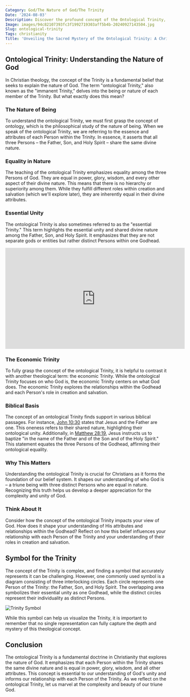 ```yaml
---
Category: God/The Nature of God/The Trinity
Date: '2024-08-03'
Description: Discover the profound concept of the Ontological Trinity, exploring the theological understanding of the three persons within God's essence. Unravel the intricacies of this doctrine in theology and its significance in Christian beliefs.
Image: images/94c82107393fc3f1992719303aff5b4b-20240927143504.jpg
Slug: ontological-trinity
Tags: christianity
Title: 'Unveiling the Sacred Mystery of the Ontological Trinity: A Christian Perspective'
---
```


## Ontological Trinity: Understanding the Nature of God

In Christian theology, the concept of the Trinity is a fundamental belief that seeks to explain the nature of God. The term "ontological Trinity," also known as the "immanent Trinity," delves into the being or nature of each member of the Trinity. But what exactly does this mean?

### The Nature of Being

To understand the ontological Trinity, we must first grasp the concept of ontology, which is the philosophical study of the nature of being. When we speak of the ontological Trinity, we are referring to the essence and attributes of each Person within the Trinity. In essence, it asserts that all three Persons – the Father, Son, and Holy Spirit – share the same divine nature.

### Equality in Nature

The teaching of the ontological Trinity emphasizes equality among the three Persons of God. They are equal in power, glory, wisdom, and every other aspect of their divine nature. This means that there is no hierarchy or superiority among them. While they fulfill different roles within creation and salvation (which we'll explore later), they are inherently equal in their divine attributes.

### Essential Unity

The ontological Trinity is also sometimes referred to as the "essential Trinity." This term highlights the essential unity and shared divine nature among the Father, Son, and Holy Spirit. It emphasizes that they are not separate gods or entities but rather distinct Persons within one Godhead.


<iframe width="560" height="315" src="https://www.youtube.com/embed/-p0ir65Lhto" frameborder="0" allow="autoplay; encrypted-media" allowfullscreen></iframe>


### The Economic Trinity

To fully grasp the concept of the ontological Trinity, it is helpful to contrast it with another theological term: the economic Trinity. While the ontological Trinity focuses on who God is, the economic Trinity centers on what God does. The economic Trinity explores the relationships within the Godhead and each Person's role in creation and salvation.

### Biblical Basis

The concept of an ontological Trinity finds support in various biblical passages. For instance, [John 10:30](https://www.bibleref.com/John/10/John-10-30.html) states that Jesus and the Father are one. This oneness refers to their shared nature, highlighting their ontological unity. Additionally, in [Matthew 28:19](https://www.bibleref.com/Matthew/28/Matthew-28-19.html), Jesus instructs us to baptize "in the name of the Father and of the Son and of the Holy Spirit." This statement equates the three Persons of the Godhead, affirming their ontological equality.

### Why This Matters

Understanding the ontological Trinity is crucial for Christians as it forms the foundation of our belief system. It shapes our understanding of who God is – a triune being with three distinct Persons who are equal in nature. Recognizing this truth helps us develop a deeper appreciation for the complexity and unity of God.

### Think About It

Consider how the concept of the ontological Trinity impacts your view of God. How does it shape your understanding of His attributes and relationships within the Godhead? Reflect on how this belief influences your relationship with each Person of the Trinity and your understanding of their roles in creation and salvation.

## Symbol for the Trinity

The concept of the Trinity is complex, and finding a symbol that accurately represents it can be challenging. However, one commonly used symbol is a diagram consisting of three interlocking circles. Each circle represents one Person of the Trinity: the Father, Son, and Holy Spirit. The overlapping area symbolizes their essential unity as one Godhead, while the distinct circles represent their individuality as distinct Persons.

![Trinity Symbol](https://example.com/trinity-symbol.png)

While this symbol can help us visualize the Trinity, it is important to remember that no single representation can fully capture the depth and mystery of this theological concept.

## Conclusion

The ontological Trinity is a fundamental doctrine in Christianity that explores the nature of God. It emphasizes that each Person within the Trinity shares the same divine nature and is equal in power, glory, wisdom, and all other attributes. This concept is essential to our understanding of God's unity and informs our relationship with each Person of the Trinity. As we reflect on the ontological Trinity, let us marvel at the complexity and beauty of our triune God.